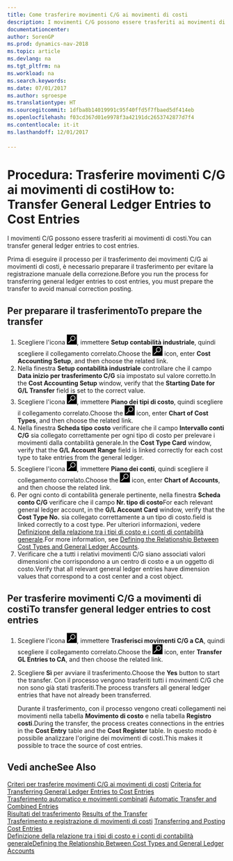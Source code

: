 ```yaml
---
title: Come trasferire movimenti C/G ai movimenti di costi
description: I movimenti C/G possono essere trasferiti ai movimenti di costi.
documentationcenter: 
author: SorenGP
ms.prod: dynamics-nav-2018
ms.topic: article
ms.devlang: na
ms.tgt_pltfrm: na
ms.workload: na
ms.search.keywords: 
ms.date: 07/01/2017
ms.author: sgroespe
ms.translationtype: HT
ms.sourcegitcommit: 1dfba8b14019991c95f40ffd5f7fbaed5df414eb
ms.openlocfilehash: f03cd367d01e9978f3a42191dc2653742877d7f4
ms.contentlocale: it-it
ms.lasthandoff: 12/01/2017

---
```

# <a name="how-to-transfer-general-ledger-entries-to-cost-entries"></a><span data-ttu-id="0b8d7-103">Procedura: Trasferire movimenti C/G ai movimenti di costi</span><span class="sxs-lookup"><span data-stu-id="0b8d7-103">How to: Transfer General Ledger Entries to Cost Entries</span></span>
<span data-ttu-id="0b8d7-104">I movimenti C/G possono essere trasferiti ai movimenti di costi.</span><span class="sxs-lookup"><span data-stu-id="0b8d7-104">You can transfer general ledger entries to cost entries.</span></span>  

<span data-ttu-id="0b8d7-105">Prima di eseguire il processo per il trasferimento dei movimenti C/G ai movimenti di costi, è necessario preparare il trasferimento per evitare la registrazione manuale della correzione.</span><span class="sxs-lookup"><span data-stu-id="0b8d7-105">Before you run the process for transferring general ledger entries to cost entries, you must prepare the transfer to avoid manual correction posting.</span></span>  

## <a name="to-prepare-the-transfer"></a><span data-ttu-id="0b8d7-106">Per preparare il trasferimento</span><span class="sxs-lookup"><span data-stu-id="0b8d7-106">To prepare the transfer</span></span>  

1.  <span data-ttu-id="0b8d7-107">Scegliere l'icona ![Cerca pagina o report](media/ui-search/search_small.png "icona Cerca pagina o report"), immettere **Setup contabilità industriale**, quindi scegliere il collegamento correlato.</span><span class="sxs-lookup"><span data-stu-id="0b8d7-107">Choose the ![Search for Page or Report](media/ui-search/search_small.png "Search for Page or Report icon") icon, enter **Cost Accounting Setup**, and then choose the related link.</span></span>  
2.  <span data-ttu-id="0b8d7-108">Nella finestra **Setup contabilità industriale** controllare che il campo **Data inizio per trasferimento C/G** sia impostato sul valore corretto.</span><span class="sxs-lookup"><span data-stu-id="0b8d7-108">In the **Cost Accounting Setup** window, verify that the **Starting Date for G/L Transfer** field is set to the correct value.</span></span>  
3.  <span data-ttu-id="0b8d7-109">Scegliere l'icona ![Cerca pagina o report](media/ui-search/search_small.png "icona Cerca pagina o report"), immettere **Piano dei tipi di costo**, quindi scegliere il collegamento correlato.</span><span class="sxs-lookup"><span data-stu-id="0b8d7-109">Choose the ![Search for Page or Report](media/ui-search/search_small.png "Search for Page or Report icon") icon, enter **Chart of Cost Types**, and then choose the related link.</span></span>  
4.  <span data-ttu-id="0b8d7-110">Nella finestra **Scheda tipo costo** verificare che il campo **Intervallo conti C/G** sia collegato correttamente per ogni tipo di costo per prelevare i movimenti dalla contabilità generale.</span><span class="sxs-lookup"><span data-stu-id="0b8d7-110">In the **Cost Type Card** window, verify that the **G/L Account Range** field is linked correctly for each cost type to take entries from the general ledger.</span></span>  
5.  <span data-ttu-id="0b8d7-111">Scegliere l'icona ![Cerca pagina o report](media/ui-search/search_small.png "icona Cerca pagina o report"), immettere **Piano dei conti**, quindi scegliere il collegamento correlato.</span><span class="sxs-lookup"><span data-stu-id="0b8d7-111">Choose the ![Search for Page or Report](media/ui-search/search_small.png "Search for Page or Report icon") icon, enter **Chart of Accounts**, and then choose the related link.</span></span>  
6.  <span data-ttu-id="0b8d7-112">Per ogni conto di contabilità generale pertinente, nella finestra **Scheda conto C/G** verificare che il campo **Nr. tipo di costo**</span><span class="sxs-lookup"><span data-stu-id="0b8d7-112">For each relevant general ledger account, in the **G/L Account Card** window, verify that the **Cost Type No.**</span></span> <span data-ttu-id="0b8d7-113">sia collegato correttamente a un tipo di costo.</span><span class="sxs-lookup"><span data-stu-id="0b8d7-113">field is linked correctly to a cost type.</span></span> <span data-ttu-id="0b8d7-114">Per ulteriori informazioni, vedere [Definizione della relazione tra i tipi di costo e i conti di contabilità generale](finance-defining-the-relationship-between-cost-types-and-general-ledger-accounts.md).</span><span class="sxs-lookup"><span data-stu-id="0b8d7-114">For more information, see [Defining the Relationship Between Cost Types and General Ledger Accounts](finance-defining-the-relationship-between-cost-types-and-general-ledger-accounts.md).</span></span>  
7.  <span data-ttu-id="0b8d7-115">Verificare che a tutti i relativi movimenti C/G siano associati valori dimensioni che corrispondono a un centro di costo e a un oggetto di costo.</span><span class="sxs-lookup"><span data-stu-id="0b8d7-115">Verify that all relevant general ledger entries have dimension values that correspond to a cost center and a cost object.</span></span>  

## <a name="to-transfer-general-ledger-entries-to-cost-entries"></a><span data-ttu-id="0b8d7-116">Per trasferire movimenti C/G a movimenti di costi</span><span class="sxs-lookup"><span data-stu-id="0b8d7-116">To transfer general ledger entries to cost entries</span></span>  
1.  <span data-ttu-id="0b8d7-117">Scegliere l'icona ![Cerca pagina o report](media/ui-search/search_small.png "icona Cerca pagina o report"), immettere **Trasferisci movimenti C/G a CA**, quindi scegliere il collegamento correlato.</span><span class="sxs-lookup"><span data-stu-id="0b8d7-117">Choose the ![Search for Page or Report](media/ui-search/search_small.png "Search for Page or Report icon") icon, enter **Transfer GL Entries to CA**, and then choose the related link.</span></span>  
2.  <span data-ttu-id="0b8d7-118">Scegliere **Sì** per avviare il trasferimento.</span><span class="sxs-lookup"><span data-stu-id="0b8d7-118">Choose the **Yes** button to start the transfer.</span></span> <span data-ttu-id="0b8d7-119">Con il processo vengono trasferiti tutti i movimenti C/G che non sono già stati trasferiti.</span><span class="sxs-lookup"><span data-stu-id="0b8d7-119">The process transfers all general ledger entries that have not already been transferred.</span></span>  

    <span data-ttu-id="0b8d7-120">Durante il trasferimento, con il processo vengono creati collegamenti nei movimenti nella tabella **Movimento di costo** e nella tabella **Registro costi**.</span><span class="sxs-lookup"><span data-stu-id="0b8d7-120">During the transfer, the process creates connections in the entries in the **Cost Entry** table and the **Cost Register** table.</span></span> <span data-ttu-id="0b8d7-121">In questo modo è possibile analizzare l'origine dei movimenti di costi.</span><span class="sxs-lookup"><span data-stu-id="0b8d7-121">This makes it possible to trace the source of cost entries.</span></span>  

## <a name="see-also"></a><span data-ttu-id="0b8d7-122">Vedi anche</span><span class="sxs-lookup"><span data-stu-id="0b8d7-122">See Also</span></span>  
 <span data-ttu-id="0b8d7-123">[Criteri per trasferire movimenti C/G ai movimenti di costi](finance-criteria-for-transferring-general-ledger-entries-to-cost-entries.md) </span><span class="sxs-lookup"><span data-stu-id="0b8d7-123">[Criteria for Transferring General Ledger Entries to Cost Entries](finance-criteria-for-transferring-general-ledger-entries-to-cost-entries.md) </span></span>  
 <span data-ttu-id="0b8d7-124">[Trasferimento automatico e movimenti combinati](finance-automatic-transfer-combined-entries.md) </span><span class="sxs-lookup"><span data-stu-id="0b8d7-124">[Automatic Transfer and Combined Entries](finance-automatic-transfer-combined-entries.md) </span></span>  
 <span data-ttu-id="0b8d7-125">[Risultati del trasferimento](finance-results-of-the-transfer.md) </span><span class="sxs-lookup"><span data-stu-id="0b8d7-125">[Results of the Transfer](finance-results-of-the-transfer.md) </span></span>  
 <span data-ttu-id="0b8d7-126">[Trasferimento e registrazione di movimenti di costi](finance-transfer-and-post-cost-entries.md) </span><span class="sxs-lookup"><span data-stu-id="0b8d7-126">[Transferring and Posting Cost Entries](finance-transfer-and-post-cost-entries.md) </span></span>  
 [<span data-ttu-id="0b8d7-127">Definizione della relazione tra i tipi di costo e i conti di contabilità generale</span><span class="sxs-lookup"><span data-stu-id="0b8d7-127">Defining the Relationship Between Cost Types and General Ledger Accounts</span></span>](finance-defining-the-relationship-between-cost-types-and-general-ledger-accounts.md)   

